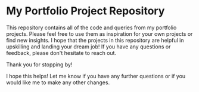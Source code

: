 # My Portfolio Project Repository

This repository contains all of the code and queries from my portfolio projects. Please feel free to use them as inspiration for your own projects or find new insights. I hope that the projects in this repository are helpful in upskilling and landing your dream job! If you have any questions or feedback, please don't hesitate to reach out.

Thank you for stopping by!

I hope this helps! Let me know if you have any further questions or if you would like me to make any other changes.
